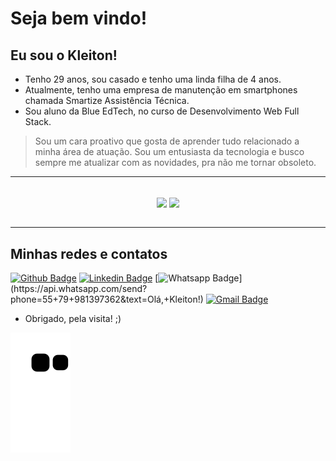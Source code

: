 # Seja bem vindo!

## Eu sou o Kleiton!

- Tenho 29 anos, sou casado e tenho uma linda filha de 4 anos.
- Atualmente, tenho uma empresa de manutenção em smartphones chamada Smartize Assistência Técnica.
- Sou aluno da Blue EdTech, no curso de Desenvolvimento Web Full Stack.
> Sou um cara proativo que gosta de aprender tudo relacionado a minha área de atuação.
Sou um entusiasta da tecnologia e busco sempre me atualizar com as novidades, pra não me tornar obsoleto.

---

<br>
<div align="center">
   <img size=18px align="center" src="https://github-readme-stats.vercel.app/api?username=KleitonLima&show_icons=true&theme=vue-dark&custom_title=KleitonLima's+Github+stats&include_all_commits=true&count_private=true">
   <img size=18px align="center" src="https://github-readme-stats.vercel.app/api/top-langs/?username=KleitonLima&layout=compact&theme=vue-dark&langs_count=8">
</div>
<br>

---

## Minhas redes e contatos
[![Github Badge](https://img.shields.io/badge/-Github-000?style=flat-square&logo=Github&logoColor=white&link=link_do_seu_perfil_no_github)](https://github.com/KleitonLima)
[![Linkedin Badge](https://img.shields.io/badge/-LinkedIn-blue?style=flat-square&logo=Linkedin&logoColor=white&link=link_do_seu_perfil_no_linkedin)](https://www.linkedin.com/in/kleitonlima/)
[![Whatsapp Badge](https://img.shields.io/badge/-Whatsapp-4CA143?style=flat-square&labelColor=4CA143&logo=whatsapp&logoColor=white&link=https://api.whatsapp.com/send?phone=seu_telefone_55+DDD+número_de_telefone&text=Hello!)](https://api.whatsapp.com/send?phone=55+79+981397362&text=Olá,+Kleiton!)
[![Gmail Badge](https://img.shields.io/badge/-Gmail-c14438?style=flat-square&logo=Gmail&logoColor=white&link=mailto:seu_email)](mailto:kleiton.mini@gmail.com)

- Obrigado, pela visita! ;)

![Snake animation](https://github.com/KleitonLima/KleitonLima/blob/output/github-contribution-grid-snake.svg)
